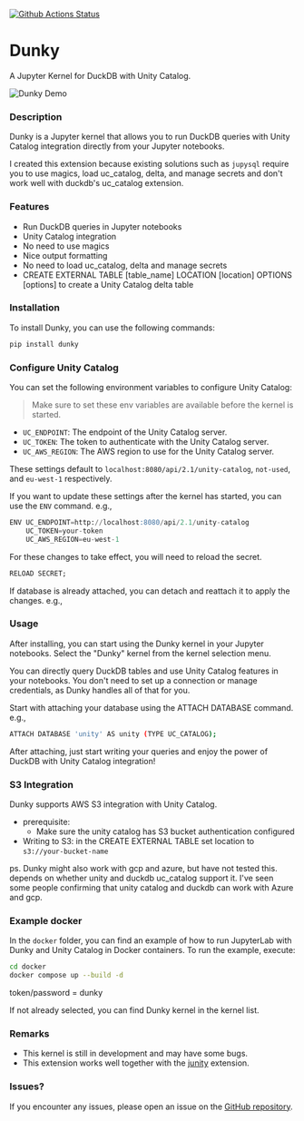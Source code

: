[![Github Actions Status](https://github.com/dan1elt0m/dunky/workflows/test/badge.svg)](https://github.com/dan1elt0m/dunky/actions/workflows/test.yml)

# Dunky

A Jupyter Kernel for DuckDB with Unity Catalog.

![Dunky Demo](./docs/demo.gif)

### Description


Dunky is a Jupyter kernel that allows you to run DuckDB queries with Unity Catalog integration directly from your Jupyter notebooks.

I created this extension because existing solutions such as `jupysql` require you to use magics, load uc_catalog, delta, and manage secrets
and don't work well with duckdb's uc_catalog extension.

### Features
- Run DuckDB queries in Jupyter notebooks
- Unity Catalog integration
- No need to use magics
- Nice output formatting
- No need to load uc_catalog, delta and manage secrets 
- CREATE EXTERNAL TABLE [table_name] LOCATION [location] OPTIONS [options] to create a Unity Catalog delta table 

### Installation

To install Dunky, you can use the following commands:

```sh
pip install dunky
```

### Configure Unity Catalog
You can set the following environment variables to configure Unity Catalog:
> Make sure to set these env variables are available before the kernel is started. 

- `UC_ENDPOINT`: The endpoint of the Unity Catalog server.
- `UC_TOKEN`: The token to authenticate with the Unity Catalog server. 
- `UC_AWS_REGION`: The AWS region to use for the Unity Catalog server.

These settings default to `localhost:8080/api/2.1/unity-catalog`, `not-used`, and `eu-west-1` respectively.

If you want to update these settings after the kernel has started, you can use the `ENV` command. e.g., 
```sql
ENV UC_ENDPOINT=http://localhost:8080/api/2.1/unity-catalog
    UC_TOKEN=your-token
    UC_AWS_REGION=eu-west-1
```
For these changes to take effect, you will need to reload the secret.

```sql
RELOAD SECRET;
```
If database is already attached, you can detach and reattach it to apply the changes. e.g., 

### Usage
After installing, you can start using the Dunky kernel in your Jupyter notebooks. 
Select the "Dunky" kernel from the kernel selection menu.

You can directly query DuckDB tables and use Unity Catalog features in your notebooks. 
You don't need to set up a connection or manage credentials, as Dunky handles all of that for you.

Start with attaching your database using the ATTACH DATABASE command. e.g., 
```bash
ATTACH DATABASE 'unity' AS unity (TYPE UC_CATALOG);
```

After attaching, just start writing your queries and enjoy the power of DuckDB with Unity Catalog integration!


### S3 Integration
Dunky supports AWS S3 integration with Unity Catalog.
- prerequisite: 
  - Make sure the unity catalog has S3 bucket authentication configured 
- Writing to S3: in the CREATE EXTERNAL TABLE set location to `s3://your-bucket-name`

ps. Dunky might also work with gcp and azure, but have not tested this. depends on whether unity and duckdb uc_catalog
support it. I've seen some people confirming that unity catalog and duckdb can work with Azure and gcp. 


### Example docker
In the `docker` folder, you can find an example of how to run JupyterLab with Dunky and Unity Catalog in Docker containers.
To run the example, execute:

```bash
cd docker
docker compose up --build -d
```
token/password = dunky

If not already selected, you can find Dunky kernel in the kernel list.

### Remarks
- This kernel is still in development and may have some bugs.
- This extension works well together with the [junity](https://github.com/dan1elt0m/junity) extension.


### Issues?
If you encounter any issues, please open an issue on the [GitHub repository](https://github.com/dan1elt0m/dunky/issues).